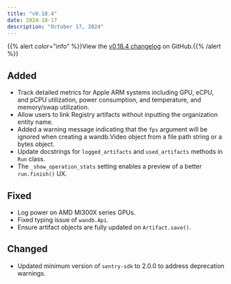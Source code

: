 ```yaml
---
title: "v0.18.4"
date: 2024-10-17
description: "October 17, 2024"
---
```


{{% alert color="info" %}}View the [v0.18.4 changelog](https://github.com/wandb/wandb/releases/tag/v0.18.4) on GitHub.{{% /alert %}}

## Added

- Track detailed metrics for Apple ARM systems including GPU, eCPU, and pCPU utilization, power consumption, and temperature, and memory/swap utilization. <!-- (@dmitryduev in https://github.com/wandb/wandb/pull/8550) -->
- Allow users to link Registry artifacts without inputting the organization entity name. <!-- (@estellazx in https://github.com/wandb/wandb/pull/8482) -->
- Added a warning message indicating that the `fps` argument will be ignored when creating a wandb.Video object from a file path string or a bytes object. <!-- (@jacobromero in https://github.com/wandb/wandb/pull/8585) -->
- Update docstrings for `logged_artifacts` and `used_artifacts` methods in `Run` class. <!-- (@trane293 in https://github.com/wandb/wandb/pull/8624) -->
- The `_show_operation_stats` setting enables a preview of a better `run.finish()` UX. <!-- (@timoffex in https://github.com/wandb/wandb/pull/8644) -->

## Fixed

- Log power on AMD MI300X series GPUs. <!-- (@dmitryduev in https://github.com/wandb/wandb/pull/8630) -->
- Fixed typing issue of `wandb.Api`. <!-- (@bdvllrs in https://github.com/wandb/wandb/pull/8548) -->
- Ensure artifact objects are fully updated on `Artifact.save()`. <!-- (@tonyyli-wandb in https://github.com/wandb/wandb/pull/8575) -->

## Changed

- Updated minimum version of `sentry-sdk` to 2.0.0 to address deprecation warnings. <!-- (@jacobromero in https://github.com/wandb/wandb/compare/WB-20890) -->